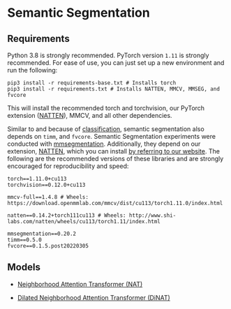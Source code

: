 # Semantic Segmentation

## Requirements
Python 3.8 is strongly recommended.
PyTorch version `1.11` is strongly recommended.
For ease of use, you can just set up a new environment and run the following:
```shell
pip3 install -r requirements-base.txt # Installs torch
pip3 install -r requirements.txt # Installs NATTEN, MMCV, MMSEG, and fvcore
```
This will install the recommended torch and torchvision, 
our PyTorch extension ([NATTEN](https://github.com/SHI-Labs/NATTEN)), 
MMCV, 
and all other dependencies.

Similar to and because of [classification](../classification/README.md), semantic segmentation also depends on `timm`, 
and `fvcore`. Semantic Segmentation experiments were conducted with [mmsegmentation](https://github.com/open-mmlab/mmsegmentation/).
Additionally, they depend on our extension, [NATTEN](https://github.com/SHI-Labs/NATTEN), which you can install 
[by referring to our website](https://www.shi-labs.com/natten/). 
The following are the recommended versions of these libraries and are strongly encouraged for reproducibility and speed:
```shell
torch==1.11.0+cu113
torchvision==0.12.0+cu113

mmcv-full==1.4.8 # Wheels: https://download.openmmlab.com/mmcv/dist/cu113/torch1.11.0/index.html

natten==0.14.2+torch111cu113 # Wheels: http://www.shi-labs.com/natten/wheels/cu113/torch1.11/index.html

mmsegmentation==0.20.2
timm==0.5.0
fvcore==0.1.5.post20220305
```

## Models

* [Neighborhood Attention Transformer (NAT)](NAT.md)

* [Dilated Neighborhood Attention Transformer (DiNAT)](DiNAT.md)
